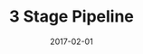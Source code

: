 ---
layout: project
type: project
image: images/processor.jpg
title: 3 Stage Pipeline
projecturl: https://github.com/kejriwalrahul/3-Stage-Pipeline
# All dates must be YYYY-MM-DD format!
date: 2017-02-01
labels:
  - Verilog
  - Hardware Design
summary: 
  16-bit 3-Stage Pipeline processor implemented in Verilog
---